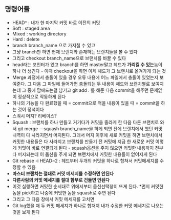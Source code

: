 ## 명령어들

- HEAD^ : 내가 한 마지막 커밋 바로 이전의 커밋
- Soft : staged area
- Mixed : working directory
- Hard : delete
- branch branch_name 으로 가지칠 수 있고
- 그냥 branch만 하면 현재 브랜치와 존재하는 브랜치들을 볼 수 있다
- 그리고 checkout branch_name으로 브랜치를 바꿀 수 있다
- head라는 포인터가 있고 branch를 하면 master말고 헤드가 **가리킬 수 있는**놈이 하나 더 생긴다 - 이때 checkout을 하면 이제 헤드가 그 브랜치로 옮겨가게 되는 것
- Merge 과정에서 충돌이 있을 경우 오류 내용에 어느 파일에서 충돌이 있었는지 보여준다. 그 다음 그 파일에 들어가면 충돌되는 두 내용이 헤드와 브랜치별로 보여지는데 그 중에 맘에드는걸 남기고 git add . 를 해준 다음 commit을 해주면 문제없이 정상적으로 작동하게 된다
- 하나의 기능을 다 완료했을 때 = commit으로 적을 내용이 있을 때 = commit을 하는 것이 정석이다
- 스쿼시 머지? 리베이스?
- Squash : 브랜치를 하나 만들고 거기다가 커밋을 졸라게 한 다음 다른 브랜치로 와서 git merge —squash branch_name을 하게 되면 전에 브랜치에서 했던 커밋 내역이 다 사라지면서 머지된다. 그래서 머지 이후에 새로 커밋을 하면 브랜치에서 커밋한 내용들은 다 사라지고 브랜치를 만들기 전 커밋에 지금 한 새로운 커밋 이렇게 커밋이 바로 연결되게 된다 - squash옵션을 주지 않으면 커밋한 내용까지 전부 다 머지되는데 이 옵션을 주게 되면 브랜치에서 커밋한 내용들이 없어지게 된다
- Git rebase -i HEAD~2 : 헤드부터 두개의 커밋을 하나로 합쳐서 커밋메세지를 수정할 수 있음
- **마스터 브랜치는 절대로 커밋 메세지를 수정하면 안된다**
- **다른사람의 커밋 메세지를 절대 함부로 건들면 안된다**
- 이것 실행하면 커밋한 순서대로 위에서부터 옵션선택창이 뜨게 된다. *먼저 커밋한 놈을 pick하고 나중에 커밋한 놈을 squash로 주면 된다
- 그리고 그 다음 창에서 커밋 메세지를 고치면
- Git log했을 때 두 커밋 메세지가 하나로 합쳐져 내가 수정한 커밋 메세지로 나오는 것을 보게 된다